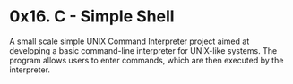 # 0x16. C - Simple Shell
A small scale simple UNIX Command Interpreter project aimed at developing a basic command-line interpreter for UNIX-like systems. The program allows users to enter commands, which are then executed by the interpreter.